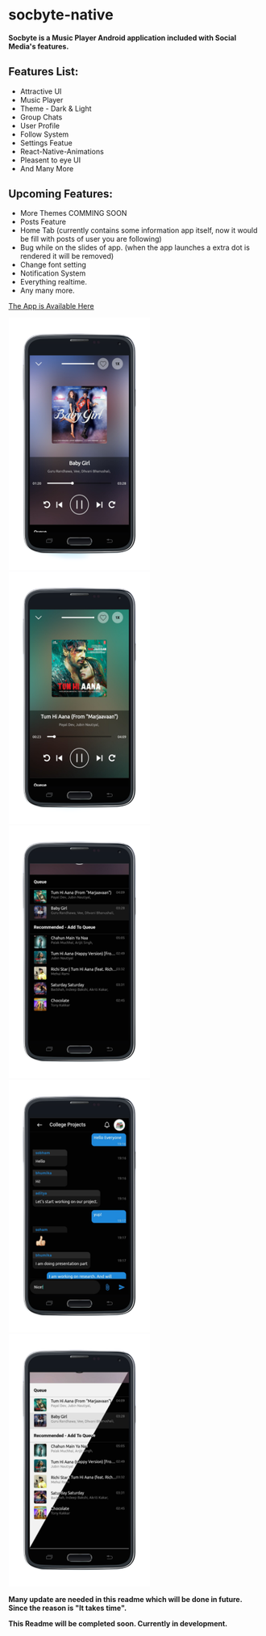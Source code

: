 # socbyte-native

#### Socbyte is a Music Player Android application included with Social Media's features.

## Features List:
- Attractive UI
- Music Player
- Theme - Dark & Light
- Group Chats
- User Profile
- Follow System
- Settings Featue
- React-Native-Animations
- Pleasent to eye UI
- And Many More

## Upcoming Features:
- More Themes COMMING SOON
- Posts Feature
- Home Tab (currently contains some information app itself, now it would be fill with posts of user you are following)
- Bug while on the slides of app. (when the app launches a extra dot is rendered it will be removed)
- Change font setting
- Notification System
- Everything realtime.
- Any many more.

[The App is Available Here](https://play.google.com/store/apps/details?id=com.socbyte)

<p>
  <img src="https://github.com/Socbyte/src/blob/main/images/introswb/screen_1.png?raw=true" alt="Screenshot 1" height="500" />
  <img src="https://github.com/Socbyte/src/blob/main/images/introswb/screen_2.png?raw=true" alt="Screenshot 2" height="500" />
  <img src="https://github.com/Socbyte/src/blob/main/images/introswb/screen_3.png?raw=true" alt="Screenshot 3" height="500" />
  <img src="https://github.com/Socbyte/src/blob/main/images/introswb/screen_4.png?raw=true" alt="Screenshot 4" height="500" />
  <img src="https://github.com/Socbyte/src/blob/main/images/introswb/screen_5.png?raw=true" alt="Screenshot 5" height="500" />
</p>

**Many update are needed in this readme which will be done in future. Since the reason is "It takes time".**

**This Readme will be completed soon. Currently in development.**
